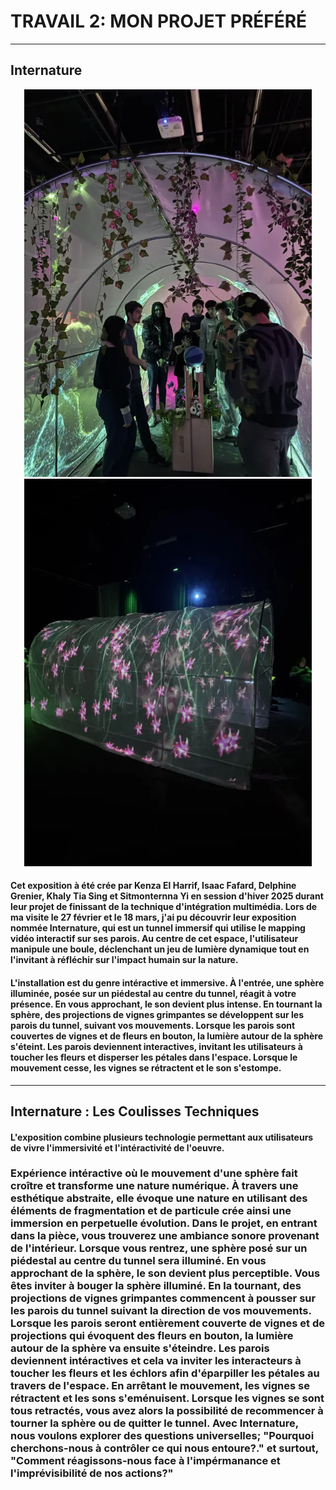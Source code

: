 # TRAVAIL 2: MON PROJET PRÉFÉRÉ
****
## Internature

<p align="center" width="100%">
<img src="./medias/internature_04.webp" width= 460px height= 620px/> <img src="./medias/internature_03.webp" width= 460px height= 620px/>
</p>

#### Cet exposition à été crée par Kenza El Harrif, Isaac Fafard, Delphine Grenier, Khaly Tia Sing et Sitmonternna Yi en session d'hiver 2025 durant leur projet de finissant de la technique d'intégration multimédia. Lors de ma visite le 27 février et le 18 mars, j'ai pu découvrir leur exposition nommée Internature, qui est un tunnel immersif qui utilise le mapping vidéo interactif sur ses parois. Au centre de cet espace, l'utilisateur manipule une boule, déclenchant un jeu de lumière dynamique tout en l'invitant à réfléchir sur l'impact humain sur la nature.

#### L'installation est du genre intéractive et immersive. À l'entrée, une sphère illuminée, posée sur un piédestal au centre du tunnel, réagit à votre présence. En vous approchant, le son devient plus intense. En tournant la sphère, des projections de vignes grimpantes se développent sur les parois du tunnel, suivant vos mouvements. Lorsque les parois sont couvertes de vignes et de fleurs en bouton, la lumière autour de la sphère s'éteint. Les parois deviennent interactives, invitant les utilisateurs à toucher les fleurs et disperser les pétales dans l'espace. Lorsque le mouvement cesse, les vignes se rétractent et le son s'estompe.

****

## Internature : Les Coulisses Techniques 

#### L'exposition combine plusieurs technologie permettant aux utilisateurs de vivre l'immersivité et l'intéractivité de l'oeuvre. 

### Expérience intéractive où le mouvement d'une sphère fait croître et transforme une nature numérique. À travers une esthétique abstraite, elle évoque une nature en utilisant des éléments de fragmentation et de particule crée ainsi une immersion en perpetuelle évolution. Dans le projet, en entrant dans la pièce, vous trouverez une ambiance sonore provenant de l'intérieur. Lorsque vous rentrez, une sphère posé sur un piédestal au centre du tunnel sera illuminé. En vous approchant de la sphère, le son devient plus perceptible. Vous êtes inviter à bouger la sphère illuminé. En la tournant, des projections de vignes grimpantes commencent à pousser sur les parois du tunnel suivant la direction de vos mouvements. Lorsque les parois seront entièrement couverte de vignes et de projections qui évoquent des fleurs en bouton, la lumière autour de la sphère va ensuite s'éteindre. Les parois deviennent intéractives et cela va inviter les interacteurs à toucher les fleurs et les échlors afin d'éparpiller les pétales au travers de l'espace. En arrêtant le mouvement, les vignes se rétractent et les sons s'eménuisent. Lorsque les vignes se sont tous retractés, vous avez alors la possibilité de recommencer à tourner la sphère ou de quitter le tunnel. Avec Internature, nous voulons explorer des questions universelles; "Pourquoi cherchons-nous à contrôler ce qui nous entoure?." et surtout, "Comment réagissons-nous face à l'impérmanance et l'imprévisibilité de nos actions?"
